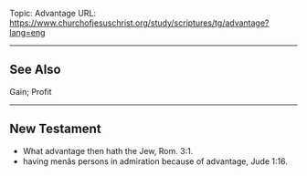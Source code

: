 Topic: Advantage
URL: https://www.churchofjesuschrist.org/study/scriptures/tg/advantage?lang=eng

---

## See Also

Gain; Profit

---

## New Testament

- What advantage then hath the Jew, Rom. 3:1.
- having menâs persons in admiration because of advantage, Jude 1:16.

